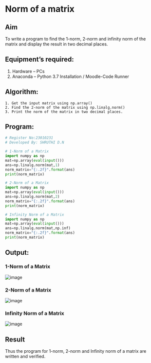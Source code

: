 # Norm of a matrix
## Aim
To write a program to find the 1-norm, 2-norm and infinity norm of the matrix and display the result in two decimal places.
## Equipment’s required:
1.	Hardware – PCs
2.	Anaconda – Python 3.7 Installation / Moodle-Code Runner
## Algorithm:
	1. Get the input matrix using np.array()   
    2. Find the 2-norm of the matrix using np.linalg.norm()
	3. Print the norm of the matrix in two decimal places.
## Program:
```Python
# Register No:23010231
# Developed By: SHRUTHI D.N

# 1-Norm of a Matrix
import numpy as np
mat=np.array(eval(input()))
ans=np.linalg.norm(mat,1)
norm_matrix="{:.2f}".format(ans)
print(norm_matrix)

# 2-Norm of a Matrix
import numpy as np
mat=np.array(eval(input()))
ans=np.linalg.norm(mat,2)
norm_matrix="{:.2f}".format(ans)
print(norm_matrix)

# Infinity Norm of a Matrix
import numpy as np
mat=np.array(eval(input()))
ans=np.linalg.norm(mat,np.inf)
norm_matrix="{:.2f}".format(ans)
print(norm_matrix)
```
## Output:
### 1-Norm of a Matrix
![image](https://github.com/Shruthidn27/Norm-of-a-matrix/assets/138849783/93c0dbff-202f-4fd9-993a-9c13df124a08)

### 2-Norm of a Matrix
![image](https://github.com/Shruthidn27/Norm-of-a-matrix/assets/138849783/e9377c8b-6936-4e46-a6f5-0fd9890c6555)

### Infinity Norm of a Matrix
![image](https://github.com/Shruthidn27/Norm-of-a-matrix/assets/138849783/714a654a-e6cb-4131-8e2c-d1b4e1e7205d)


## Result
Thus the program for 1-norm, 2-norm and Infinity norm of a matrix are written and verified.
